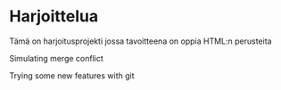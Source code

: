 # Harjoittelua

Tämä on harjoitusprojekti jossa tavoitteena on oppia HTML:n perusteita

Simulating merge conflict

Trying some new features with git
